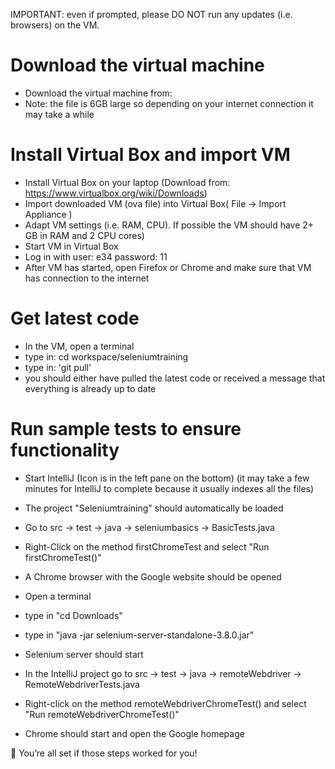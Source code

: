 IMPORTANT: even if prompted, please DO NOT run any updates (i.e. browsers) on the VM. 

# Download the virtual machine
- Download the virtual machine from: 
- Note: the file is 6GB large so depending on your internet connection it may take a while 

# Install Virtual Box and import VM 
-  Install Virtual Box on your laptop (Download from: https://www.virtualbox.org/wiki/Downloads) 
-  Import downloaded VM (ova file) into Virtual Box( File -> Import Appliance )
-  Adapt VM settings (i.e. RAM, CPU). If possible the VM should have 2+ GB in RAM and 2 CPU cores) 
-  Start VM in Virtual Box 
-  Log in with user: e34 password: 11 
-  After VM has started, open Firefox or Chrome and make sure that VM has connection to the internet 


# Get latest code
- In the VM, open a terminal 
- type in: cd workspace/seleniumtraining
- type in: 'git pull'
- you should either have pulled the latest code or received a message that everything is already up to date 


# Run sample tests to ensure functionality 
-  Start IntelliJ (Icon is in the left pane on the bottom) (it may take a few minutes for IntelliJ to complete because it usually indexes all the files) 
-  The project "Seleniumtraining" should automatically be loaded 
-  Go to src -> test -> java -> seleniumbasics -> BasicTests.java 
-  Right-Click on the method firstChromeTest and select "Run firstChromeTest()"
-  A Chrome browser with the Google website should be opened

-  Open a terminal 
-  type in "cd Downloads"
-  type in "java -jar selenium-server-standalone-3.8.0.jar"
-  Selenium server should start 
-  In the IntelliJ project go to src -> test -> java -> remoteWebdriver -> RemoteWebdriverTests.java
-  Right-click on the method remoteWebdriverChromeTest() and select "Run remoteWebdriverChromeTest()"
-  Chrome should start and open the Google homepage

  
 You’re all set if those steps worked for you! 
